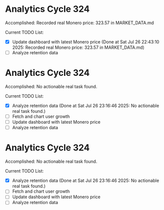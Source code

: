 # Analytics Cycle 324

Accomplished: Recorded real Monero price: 323.57 in MARKET_DATA.md

Current TODO List:

- [x] Update dashboard with latest Monero price  (Done at Sat Jul 26 22:43:10 2025: Recorded real Monero price: 323.57 in MARKET_DATA.md)
- [ ] Analyze retention data

# Analytics Cycle 324

Accomplished: No actionable real task found.

Current TODO List:

- [x] Analyze retention data  (Done at Sat Jul 26 23:16:46 2025: No actionable real task found.)
- [ ] Fetch and chart user growth
- [ ] Update dashboard with latest Monero price
- [ ] Analyze retention data

# Analytics Cycle 324

Accomplished: No actionable real task found.

Current TODO List:

- [x] Analyze retention data  (Done at Sat Jul 26 23:16:46 2025: No actionable real task found.)
- [ ] Fetch and chart user growth
- [ ] Update dashboard with latest Monero price
- [ ] Analyze retention data